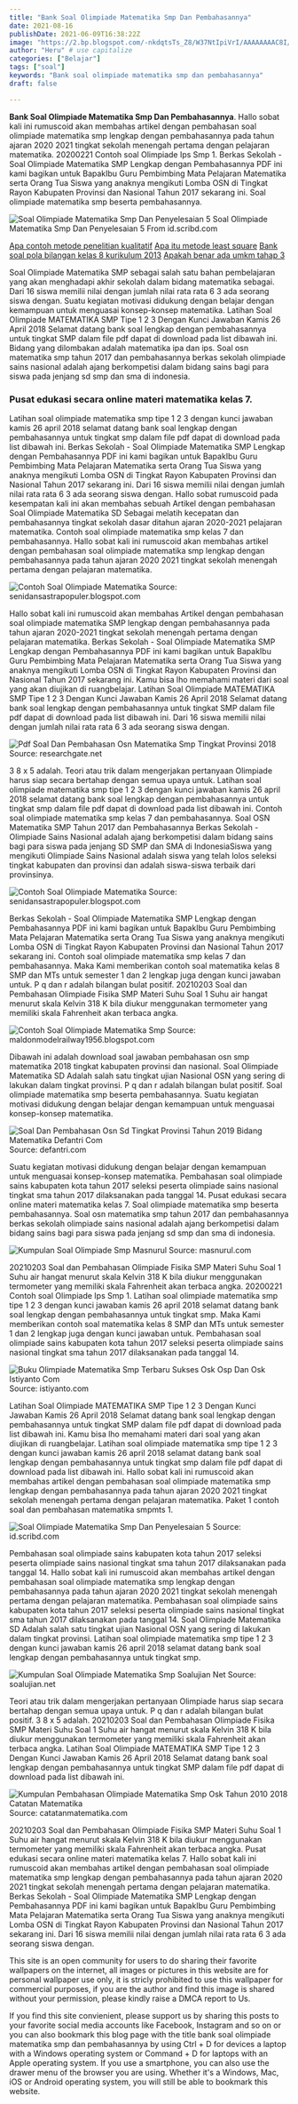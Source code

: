 ```yaml
---
title: "Bank Soal Olimpiade Matematika Smp Dan Pembahasannya"
date: 2021-08-16
publishDate: 2021-06-09T16:38:22Z
image: "https://2.bp.blogspot.com/-nkdqtsTs_Z8/W37NtIpiVrI/AAAAAAAAC8I/zJyyNByX3RoxjD4U0erjlux8JqBJ9JtPgCLcBGAs/s1600/Download%2BPembahasan%2BOlimpiade%2BMatematika%2BSMP%2B%2528OSK%2529%2BTahun%2B2010-2018.png"
author: "Heru" # use capitalize
categories: ["Belajar"]
tags: ["soal"]
keywords: "Bank soal olimpiade matematika smp dan pembahasannya"
draft: false

---
```

<script type='text/javascript' src='//pl15944992.alternativecpmgate.com/6c/6f/d6/6c6fd630211742b4db132bd23b46b946.js'></script>
<script type='text/javascript' src='//pl15944975.alternativecpmgate.com/86/71/9a/86719ae0c65e9b2f7eb2905a08638c06.js'></script>
**Bank Soal Olimpiade Matematika Smp Dan Pembahasannya**. Hallo sobat kali ini rumuscoid akan membahas artikel dengan pembahasan soal olimpiade matematika smp lengkap dengan pembahasannya pada tahun ajaran 2020 2021 tingkat sekolah menengah pertama dengan pelajaran matematika. 20200221 Contoh soal Olimpiade Ips Smp 1. Berkas Sekolah - Soal Olimpiade Matematika SMP Lengkap dengan Pembahasannya PDF ini kami bagikan untuk BapakIbu Guru Pembimbing Mata Pelajaran Matematika serta Orang Tua Siswa yang anaknya mengikuti Lomba OSN di Tingkat Rayon Kabupaten Provinsi dan Nasional Tahun 2017 sekarang ini. Soal olimpiade matematika smp beserta pembahasannya.

![Soal Olimpiade Matematika Smp Dan Penyelesaian 5](https://imgv2-2-f.scribdassets.com/img/document/338015985/original/16ea082f5b/1624650158?v=1 "Soal Olimpiade Matematika Smp Dan Penyelesaian 5")
Soal Olimpiade Matematika Smp Dan Penyelesaian 5 From id.scribd.com

[Apa contoh metode penelitian kualitatif](/apa-contoh-metode-penelitian-kualitatif/)
[Apa itu metode least square](/apa-itu-metode-least-square/)
[Bank soal pola bilangan kelas 8 kurikulum 2013](/bank-soal-pola-bilangan-kelas-8-kurikulum-2013/)
[Apakah benar ada umkm tahap 3](/apakah-benar-ada-umkm-tahap-3/)

Soal Olimpiade Matematika SMP sebagai salah satu bahan pembelajaran yang akan menghadapi akhir sekolah dalam bidang matematika sebagai. Dari 16 siswa memilii nilai dengan jumlah nilai rata rata 6 3 ada seorang siswa dengan. Suatu kegiatan motivasi didukung dengan belajar dengan kemampuan untuk menguasai konsep-konsep matematika. Latihan Soal Olimpiade MATEMATIKA SMP Tipe 1 2 3 Dengan Kunci Jawaban Kamis 26 April 2018 Selamat datang bank soal lengkap dengan pembahasannya untuk tingkat SMP dalam file pdf dapat di download pada list dibawah ini. Bidang yang dilombakan adalah matematika ipa dan ips. Soal osn matematika smp tahun 2017 dan pembahasannya berkas sekolah olimpiade sains nasional adalah ajang berkompetisi dalam bidang sains bagi para siswa pada jenjang sd smp dan sma di indonesia.

### Pusat edukasi secara online materi matematika kelas 7.

Latihan soal olimpiade matematika smp tipe 1 2 3 dengan kunci jawaban kamis 26 april 2018 selamat datang bank soal lengkap dengan pembahasannya untuk tingkat smp dalam file pdf dapat di download pada list dibawah ini. Berkas Sekolah - Soal Olimpiade Matematika SMP Lengkap dengan Pembahasannya PDF ini kami bagikan untuk BapakIbu Guru Pembimbing Mata Pelajaran Matematika serta Orang Tua Siswa yang anaknya mengikuti Lomba OSN di Tingkat Rayon Kabupaten Provinsi dan Nasional Tahun 2017 sekarang ini. Dari 16 siswa memilii nilai dengan jumlah nilai rata rata 6 3 ada seorang siswa dengan. Hallo sobat rumuscoid pada kesempatan kali ini akan membahas sebuah Artikel dengan pembahasan Soal Olimpiade Matematika SD Sebagai melatih kecepatan dan pembahasannya tingkat sekolah dasar ditahun ajaran 2020-2021 pelajaran matematika. Contoh soal olimpiade matematika smp kelas 7 dan pembahasannya. Hallo sobat kali ini rumuscoid akan membahas artikel dengan pembahasan soal olimpiade matematika smp lengkap dengan pembahasannya pada tahun ajaran 2020 2021 tingkat sekolah menengah pertama dengan pelajaran matematika.


![Contoh Soal Olimpiade Matematika](https://lh5.googleusercontent.com/proxy/6aDa46xIziLpDV8_w8tbKHQrDjRXkArOdZ43qcYYfT9rJnMg4nfr4EEZgFOME4YF2xJnSYD56umqeVfWQe0kTjbJ4EjC1kcCMgnTf8nZGRI7NkVv8BMZBnbm7vEQ0vEGkjTN3LwWY1GBNMgTh3Er=s0-d "Contoh Soal Olimpiade Matematika")
Source: senidansastrapopuler.blogspot.com

Hallo sobat kali ini rumuscoid akan membahas Artikel dengan pembahasan soal olimpiade matematika SMP lengkap dengan pembahasannya pada tahun ajaran 2020-2021 tingkat sekolah menengah pertama dengan pelajaran matematika. Berkas Sekolah - Soal Olimpiade Matematika SMP Lengkap dengan Pembahasannya PDF ini kami bagikan untuk BapakIbu Guru Pembimbing Mata Pelajaran Matematika serta Orang Tua Siswa yang anaknya mengikuti Lomba OSN di Tingkat Rayon Kabupaten Provinsi dan Nasional Tahun 2017 sekarang ini. Kamu bisa lho memahami materi dari soal yang akan diujikan di ruangbelajar. Latihan Soal Olimpiade MATEMATIKA SMP Tipe 1 2 3 Dengan Kunci Jawaban Kamis 26 April 2018 Selamat datang bank soal lengkap dengan pembahasannya untuk tingkat SMP dalam file pdf dapat di download pada list dibawah ini. Dari 16 siswa memilii nilai dengan jumlah nilai rata rata 6 3 ada seorang siswa dengan.

![Pdf Soal Dan Pembahasan Osn Matematika Smp Tingkat Provinsi 2018](https://i1.rgstatic.net/publication/325110673_Soal_dan_Pembahasan_OSN_Matematika_SMP_Tingkat_Provinsi_2018/links/5af7c802aca2720af9dfd956/largepreview.png "Pdf Soal Dan Pembahasan Osn Matematika Smp Tingkat Provinsi 2018")
Source: researchgate.net

3 8 x 5 adalah. Teori atau trik dalam mengerjakan pertanyaan Olimpiade harus siap secara bertahap dengan semua upaya untuk. Latihan soal olimpiade matematika smp tipe 1 2 3 dengan kunci jawaban kamis 26 april 2018 selamat datang bank soal lengkap dengan pembahasannya untuk tingkat smp dalam file pdf dapat di download pada list dibawah ini. Contoh soal olimpiade matematika smp kelas 7 dan pembahasannya. Soal OSN Matematika SMP Tahun 2017 dan Pembahasannya Berkas Sekolah - Olimpiade Sains Nasional adalah ajang berkompetisi dalam bidang sains bagi para siswa pada jenjang SD SMP dan SMA di IndonesiaSiswa yang mengikuti Olimpiade Sains Nasional adalah siswa yang telah lolos seleksi tingkat kabupaten dan provinsi dan adalah siswa-siswa terbaik dari provinsinya.

![Contoh Soal Olimpiade Matematika](https://lh5.googleusercontent.com/proxy/uAA-A6cJgosQo0saK0CkyTF6YEeTOTRRY_cRFxtCQgnAZDbV7NdpZoQZj5NkUcSLyRDZ3qZqsz8oMHRymbvGUak5nOYsM3k7c9PIoL-6kikqGnMLXjhnCoAp4Xz2W_ypbBt2M2OdZ-kAAA=s0-d "Contoh Soal Olimpiade Matematika")
Source: senidansastrapopuler.blogspot.com

Berkas Sekolah - Soal Olimpiade Matematika SMP Lengkap dengan Pembahasannya PDF ini kami bagikan untuk BapakIbu Guru Pembimbing Mata Pelajaran Matematika serta Orang Tua Siswa yang anaknya mengikuti Lomba OSN di Tingkat Rayon Kabupaten Provinsi dan Nasional Tahun 2017 sekarang ini. Contoh soal olimpiade matematika smp kelas 7 dan pembahasannya. Maka Kami memberikan contoh soal matematika kelas 8 SMP dan MTs untuk semester 1 dan 2 lengkap juga dengan kunci jawaban untuk. P q dan r adalah bilangan bulat positif. 20210203 Soal dan Pembahasan Olimpiade Fisika SMP Materi Suhu Soal 1 Suhu air hangat menurut skala Kelvin 318 K bila diukur menggunakan termometer yang memiliki skala Fahrenheit akan terbaca angka.

![Contoh Soal Olimpiade Matematika Smp](https://2.bp.blogspot.com/-01M7ULIx8Ok/XKAsVBizOWI/AAAAAAAAvXM/s-ECW1_dtYAbyH57FYt8XP6ObaPduJp3QCLcBGAs/s1600/2019_03_28%2B10.44%2BOffice%2BLens.jpg "Contoh Soal Olimpiade Matematika Smp")
Source: maldonmodelrailway1956.blogspot.com

Dibawah ini adalah download soal jawaban pembahasan osn smp matematika 2018 tingkat kabupaten provinsi dan nasional. Soal Olimpiade Matematika SD Adalah salah satu tingkat ujian Nasional OSN yang sering di lakukan dalam tingkat provinsi. P q dan r adalah bilangan bulat positif. Soal olimpiade matematika smp beserta pembahasannya. Suatu kegiatan motivasi didukung dengan belajar dengan kemampuan untuk menguasai konsep-konsep matematika.

![Soal Dan Pembahasan Osn Sd Tingkat Provinsi Tahun 2019 Bidang Matematika Defantri Com](https://cdn.statically.io/img/1.bp.blogspot.com/-0BodEfNDhpk/XJ3iLA6w8hI/AAAAAAAAYRY/Ki-XAgi1Nz4rpDd9Pz9T4aJTE3_SUF_JwCLcBGAs/s1600/OSP%2BMatematika%2BSD%2B2019.jpg "Soal Dan Pembahasan Osn Sd Tingkat Provinsi Tahun 2019 Bidang Matematika Defantri Com")
Source: defantri.com

Suatu kegiatan motivasi didukung dengan belajar dengan kemampuan untuk menguasai konsep-konsep matematika. Pembahasan soal olimpiade sains kabupaten kota tahun 2017 seleksi peserta olimpiade sains nasional tingkat sma tahun 2017 dilaksanakan pada tanggal 14. Pusat edukasi secara online materi matematika kelas 7. Soal olimpiade matematika smp beserta pembahasannya. Soal osn matematika smp tahun 2017 dan pembahasannya berkas sekolah olimpiade sains nasional adalah ajang berkompetisi dalam bidang sains bagi para siswa pada jenjang sd smp dan sma di indonesia.

![Kumpulan Soal Olimpiade Smp Masnurul](https://image.slidesharecdn.com/pembahasanosnmatematikasmp2013pilihangandatingkatkabupaten-130329045716-phpapp01/95/pembahasan-osn-matematika-smp-2013-pilihan-ganda-tingkat-kabupaten-1-638.jpg?cb=1364533081 "Kumpulan Soal Olimpiade Smp Masnurul")
Source: masnurul.com

20210203 Soal dan Pembahasan Olimpiade Fisika SMP Materi Suhu Soal 1 Suhu air hangat menurut skala Kelvin 318 K bila diukur menggunakan termometer yang memiliki skala Fahrenheit akan terbaca angka. 20200221 Contoh soal Olimpiade Ips Smp 1. Latihan soal olimpiade matematika smp tipe 1 2 3 dengan kunci jawaban kamis 26 april 2018 selamat datang bank soal lengkap dengan pembahasannya untuk tingkat smp. Maka Kami memberikan contoh soal matematika kelas 8 SMP dan MTs untuk semester 1 dan 2 lengkap juga dengan kunci jawaban untuk. Pembahasan soal olimpiade sains kabupaten kota tahun 2017 seleksi peserta olimpiade sains nasional tingkat sma tahun 2017 dilaksanakan pada tanggal 14.

![Buku Olimpiade Matematika Smp Terbaru Sukses Osk Osp Dan Osk Istiyanto Com](http://istiyanto.com/wp-content/uploads/2015/08/osn-matematika-smp.jpg "Buku Olimpiade Matematika Smp Terbaru Sukses Osk Osp Dan Osk Istiyanto Com")
Source: istiyanto.com

Latihan Soal Olimpiade MATEMATIKA SMP Tipe 1 2 3 Dengan Kunci Jawaban Kamis 26 April 2018 Selamat datang bank soal lengkap dengan pembahasannya untuk tingkat SMP dalam file pdf dapat di download pada list dibawah ini. Kamu bisa lho memahami materi dari soal yang akan diujikan di ruangbelajar. Latihan soal olimpiade matematika smp tipe 1 2 3 dengan kunci jawaban kamis 26 april 2018 selamat datang bank soal lengkap dengan pembahasannya untuk tingkat smp dalam file pdf dapat di download pada list dibawah ini. Hallo sobat kali ini rumuscoid akan membahas artikel dengan pembahasan soal olimpiade matematika smp lengkap dengan pembahasannya pada tahun ajaran 2020 2021 tingkat sekolah menengah pertama dengan pelajaran matematika. Paket 1 contoh soal dan pembahasan matematika smpmts 1.

![Soal Olimpiade Matematika Smp Dan Penyelesaian 5](https://imgv2-2-f.scribdassets.com/img/document/338015985/original/16ea082f5b/1624650158?v=1 "Soal Olimpiade Matematika Smp Dan Penyelesaian 5")
Source: id.scribd.com

Pembahasan soal olimpiade sains kabupaten kota tahun 2017 seleksi peserta olimpiade sains nasional tingkat sma tahun 2017 dilaksanakan pada tanggal 14. Hallo sobat kali ini rumuscoid akan membahas artikel dengan pembahasan soal olimpiade matematika smp lengkap dengan pembahasannya pada tahun ajaran 2020 2021 tingkat sekolah menengah pertama dengan pelajaran matematika. Pembahasan soal olimpiade sains kabupaten kota tahun 2017 seleksi peserta olimpiade sains nasional tingkat sma tahun 2017 dilaksanakan pada tanggal 14. Soal Olimpiade Matematika SD Adalah salah satu tingkat ujian Nasional OSN yang sering di lakukan dalam tingkat provinsi. Latihan soal olimpiade matematika smp tipe 1 2 3 dengan kunci jawaban kamis 26 april 2018 selamat datang bank soal lengkap dengan pembahasannya untuk tingkat smp.

![Kumpulan Soal Olimpiade Matematika Smp Soalujian Net](https://soalujian.net/wp-content/uploads/2009/12/Soal-Olimpiade-Matematika-SMP-2005-Kab-Kota.jpg "Kumpulan Soal Olimpiade Matematika Smp Soalujian Net")
Source: soalujian.net

Teori atau trik dalam mengerjakan pertanyaan Olimpiade harus siap secara bertahap dengan semua upaya untuk. P q dan r adalah bilangan bulat positif. 3 8 x 5 adalah. 20210203 Soal dan Pembahasan Olimpiade Fisika SMP Materi Suhu Soal 1 Suhu air hangat menurut skala Kelvin 318 K bila diukur menggunakan termometer yang memiliki skala Fahrenheit akan terbaca angka. Latihan Soal Olimpiade MATEMATIKA SMP Tipe 1 2 3 Dengan Kunci Jawaban Kamis 26 April 2018 Selamat datang bank soal lengkap dengan pembahasannya untuk tingkat SMP dalam file pdf dapat di download pada list dibawah ini.

![Kumpulan Pembahasan Olimpiade Matematika Smp Osk Tahun 2010 2018 Catatan Matematika](https://2.bp.blogspot.com/-nkdqtsTs_Z8/W37NtIpiVrI/AAAAAAAAC8I/zJyyNByX3RoxjD4U0erjlux8JqBJ9JtPgCLcBGAs/s1600/Download%2BPembahasan%2BOlimpiade%2BMatematika%2BSMP%2B%2528OSK%2529%2BTahun%2B2010-2018.png "Kumpulan Pembahasan Olimpiade Matematika Smp Osk Tahun 2010 2018 Catatan Matematika")
Source: catatanmatematika.com

20210203 Soal dan Pembahasan Olimpiade Fisika SMP Materi Suhu Soal 1 Suhu air hangat menurut skala Kelvin 318 K bila diukur menggunakan termometer yang memiliki skala Fahrenheit akan terbaca angka. Pusat edukasi secara online materi matematika kelas 7. Hallo sobat kali ini rumuscoid akan membahas artikel dengan pembahasan soal olimpiade matematika smp lengkap dengan pembahasannya pada tahun ajaran 2020 2021 tingkat sekolah menengah pertama dengan pelajaran matematika. Berkas Sekolah - Soal Olimpiade Matematika SMP Lengkap dengan Pembahasannya PDF ini kami bagikan untuk BapakIbu Guru Pembimbing Mata Pelajaran Matematika serta Orang Tua Siswa yang anaknya mengikuti Lomba OSN di Tingkat Rayon Kabupaten Provinsi dan Nasional Tahun 2017 sekarang ini. Dari 16 siswa memilii nilai dengan jumlah nilai rata rata 6 3 ada seorang siswa dengan.

This site is an open community for users to do sharing their favorite wallpapers on the internet, all images or pictures in this website are for personal wallpaper use only, it is stricly prohibited to use this wallpaper for commercial purposes, if you are the author and find this image is shared without your permission, please kindly raise a DMCA report to Us.

If you find this site convienient, please support us by sharing this posts to your favorite social media accounts like Facebook, Instagram and so on or you can also bookmark this blog page with the title bank soal olimpiade matematika smp dan pembahasannya by using Ctrl + D for devices a laptop with a Windows operating system or Command + D for laptops with an Apple operating system. If you use a smartphone, you can also use the drawer menu of the browser you are using. Whether it's a Windows, Mac, iOS or Android operating system, you will still be able to bookmark this website.
